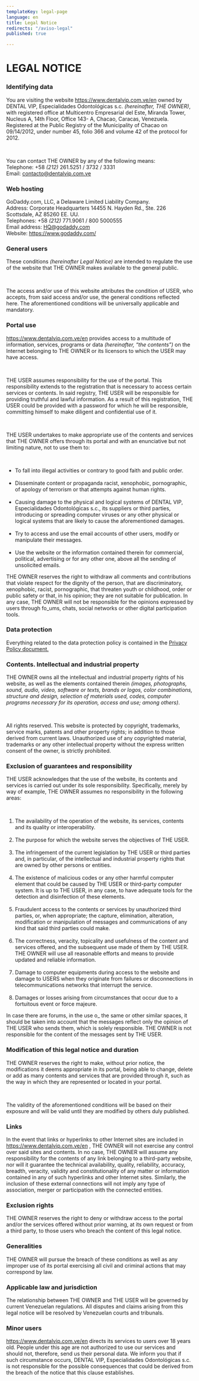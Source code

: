 ```yaml
---
templateKey: legal-page
language: en
title: Legal Notice
redirects: "/aviso-legal"
published: true

---
```

<div class="dv-legal-advise container-fluid dv-main-menu"> <h1 class="dv-page-titles text-left">LEGAL NOTICE</h1> <h3 class="dv-page-titles text-left">Identifying data</h3> <div class="paragraph-group"> <p> You are visiting the website <a href="/en" class="dv-link-green">https://www.dentalvip.com.ve/en</a> owned by DENTAL VIP, Especialidades Odontológicas s.c. <i>(hereinafter, THE OWNER)</i>, with registered office at Multicentro Empresarial del Este, Miranda Tower, Nucleus A, 14th Floor, Office 143- A, Chacao, Caracas, Venezuela. Registered at the Public Registry of the Municipality of Chacao on 09/14/2012, under number 45, folio 366 and volume 42 of the protocol for 2012. </p> <br /> <p> You can contact THE OWNER by any of the following means:<br />Telephone: +58 <i>(212)</i> 261.5251 / 3732 / 3331<br />Email: <a href="mailto:contacto@dentalvip.com.ve" class="dv-link-green" >contacto@dentalvip.com.ve</a > </p> </div> <h3 class="dv-page-titles text-left">Web hosting</h3> <div class="paragraph-group"> <p> GoDaddy.com, LLC, a Delaware Limited Liability Company.<br />Address: Corporate Headquarters 14455 N. Hayden Rd., Ste. 226 Scottsdale, AZ 85260 EE. UU.<br />Telephones: +58 <i>(212)</i> 771.9061 / 800 5000555<br />Email address: <a href="mailto:HQ@godaddy.com" class="dv-link-green">HQ@godaddy.com</a ><br />Website: <a rel="noopener noreferrer" target="_blank" class="dv-link-green" href="https://www.godaddy.com/" >https://www.godaddy.com/</a > </p> </div> <h3 class="dv-page-titles text-left">General users</h3> <div class="paragraph-group"> <p> These conditions <i>(hereinafter Legal Notice)</i> are intended to regulate the use of the website that THE OWNER makes available to the general public. </p> <br /> <p> The access and/or use of this website attributes the condition of USER, who accepts, from said access and/or use, the general conditions reflected here. The aforementioned conditions will be universally applicable and mandatory. </p> </div> <h3 class="dv-page-titles text-left">Portal use</h3> <div class="paragraph-group"> <p> <a class="dv-link-green" href="/en/">https://www.dentalvip.com.ve/en</a> provides access to a multitude of information, services, programs or data <i>(hereinafter, “the contents”)</i> on the Internet belonging to THE OWNER or its licensors to which the USER may have access. </p> <br /> <p> THE USER assumes responsibility for the use of the portal. This responsibility extends to the registration that is necessary to access certain services or contents. In said registry, THE USER will be responsible for providing truthful and lawful information. As a result of this registration, THE USER could be provided with a password for which he will be responsible, committing himself to make diligent and confidential use of it. </p> <br /> <p> THE USER undertakes to make appropriate use of the contents and services that THE OWNER offers through its portal and with an enunciative but not limiting nature, not to use them to: </p> <br /> <ul> <li> To fall into illegal activities or contrary to good faith and public order. </li> <br /> <li> Disseminate content or propaganda racist, xenophobic, pornographic, of apology of terrorism or that attempts against human rights. </li> <br /> <li> Causing damage to the physical and logical systems of DENTAL VIP, Especialidades Odontológicas s.c., its suppliers or third parties, introducing or spreading computer viruses or any other physical or logical systems that are likely to cause the aforementioned damages. </li> <br /> <li> Try to access and use the email accounts of other users, modify or manipulate their messages. </li> <br /> <li> Use the website or the information contained therein for commercial, political, advertising or for any other one, above all the sending of unsolicited emails. </li> </ul> <p> THE OWNER reserves the right to withdraw all comments and contributions that violate respect for the dignity of the person, that are discriminatory, xenophobic, racist, pornographic, that threaten youth or childhood, order or public safety or that, in his opinion; they are not suitable for publication. In any case, THE OWNER will not be responsible for the opinions expressed by users through fo_ums, chats, social networks
or other digital participation tools.
</p>
</div>
<h3 class="dv-page-titles text-left">Data protection</h3>
<div class="paragraph-group">
<p>
Everything related to the data protection policy is contained in the
<a
rel="noopener noreferrer"
target="_blank"
href="/en/privacy-policy/"
class="dv-link-green"
>Privacy Policy document.</a
>
</p>
</div>
<h3 class="dv-page-titles text-left">
Contents. Intellectual and industrial property
</h3>
<div class="paragraph-group">
<p>
THE OWNER owns all the intellectual and industrial property rights of his
website, as well as the elements contained therein
<i
>(images, photographs, sound, audio, video, software or texts, brands or
logos, color combinations, structure and design, selection of materials
used, codes, computer programs necessary for its operation, access and
use; among others)</i
>.
</p>
<br />
<p>
All rights reserved. This website is protected by copyright, trademarks,
service marks, patents and other property rights; in addition to those
derived from current laws. Unauthorized use of any copyrighted material,
trademarks or any other intellectual property without the express written
consent of the owner, is strictly prohibited.
</p>
</div>
<h3 class="dv-page-titles text-left">
Exclusion of guarantees and responsibility
</h3>
<div class="paragraph-group">
<p>
THE USER acknowledges that the use of the website, its contents and
services is carried out under its sole responsibility. Specifically,
merely by way of example, THE OWNER assumes no responsibility in the
following areas:
</p>
<br />
<ol>
<li>
The availability of the operation of the website, its services, contents
and its quality or interoperability.
</li>
<br />
<li>
The purpose for which the website serves the objectives of THE USER.
</li>
<br />
<li>
The infringement of the current legislation by THE USER or third parties
and, in particular, of the intellectual and industrial property rights
that are owned by other persons or entities.
</li>
<br />
<li>
The existence of malicious codes or any other harmful computer element
that could be caused by THE USER or third-party computer system. It is
up to THE USER, in any case, to have adequate tools for the detection
and disinfection of these elements.
</li>
<br />
<li>
Fraudulent access to the contents or services by unauthorized third
parties, or, when appropriate; the capture, elimination, alteration,
modification or manipulation of messages and communications of any kind
that said third parties could make.
</li>
<br />
<li>
The correctness, veracity, topicality and usefulness of the content and
services offered, and the subsequent use made of them by THE USER. THE
OWNER will use all reasonable efforts and means to provide updated and
reliable information.
</li>
<br />
<li>
Damage to computer equipments during access to the website and damage to
USERS when they originate from failures or disconnections in
telecommunications networks that interrupt the service.
</li>
<br />
<li>
Damages or losses arising from circumstances that occur due to a
fortuitous event or force majeure.
</li>
</ol>
<p_>
In case there are forums, in the use o_ the same or other similar spaces,
it should be taken into account that the messages reflect only the opinion
of THE USER who sends them, which is solely responsible. THE OWNER is not
responsible for the content of the messages sent by THE USER.
</p>
</div>
<h3 class="dv-page-titles text-left">
Modification of this legal notice and duration
</h3>
<div class="paragraph-group">
<p>
THE OWNER reserves the right to make, without prior notice, the
modifications it deems appropriate in its portal, being able to change,
delete or add as many contents and services that are provided through it,
such as the way in which they are represented or located in your portal.
</p>
<br />
<p>
The validity of the aforementioned conditions will be based on their
exposure and will be valid until they are modified by others duly
published.
</p>
</div>
<h3 class="dv-page-titles text-left">Links</h3>
<div class="paragraph-group">
<p>
In the event that links or hyperlinks to other Internet sites are included
in
<a href="/en" class="dv-link-green">https://www.dentalvip.com.ve/en</a> ,
THE OWNER will not exercise any control over said sites and contents. In
no case, THE OWNER will assume any responsibility for the contents of any
link belonging to a third-party website, nor will it guarantee the
technical availability, quality, reliability, accuracy, breadth, veracity,
validity and constitutionality of any matter or information contained in
any of such hyperlinks and other Internet sites. Similarly, the inclusion
of these external connections will not imply any type of association,
merger or participation with the connected entities.
</p>
</div>
<h3 class="dv-page-titles text-left">Exclusion rights</h3>
<div class="paragraph-group">
<p>
THE OWNER reserves the right to deny or withdraw access to the portal
and/or the services offered without prior warning, at its own request or
from a third party, to those users who breach the content of this legal
notice.
</p>
</div>
<h3 class="dv-page-titles text-left">Generalities</h3>
<div class="paragraph-group">
<p>
THE OWNER will pursue the breach of these conditions as well as any
improper use of its portal exercising all civil and criminal actions that
may correspond by law.
</p>
</div>
<h3 class="dv-page-titles text-left">Applicable law and jurisdiction</h3>
<div class="paragraph-group">
<p>
The relationship between THE OWNER and THE USER will be governed by
current Venezuelan regulations. All disputes and claims arising from this
legal notice will be resolved by Venezuelan courts and tribunals.
</p>
</div>
<h3 class="dv-page-titles text-left">Minor users</h3>
<div class="paragraph-group">
<p>
<a href="/en" class="dv-link-green">https://www.dentalvip.com.ve/en</a>
directs its services to users over 18 years old. People under this age are
not authorized to use our services and should not, therefore, send us
their personal data. We inform you that if such circumstance occurs,
DENTAL VIP, Especialidades Odontológicas s.c. is not responsible for the
possible consequences that could be derived from the breach of the notice
that this clause establishes.
</p>
</div_>
</div>